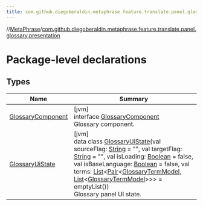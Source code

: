 ```yaml
---
title: com.github.diegoberaldin.metaphrase.feature.translate.panel.glossary.presentation
---
```

//[MetaPhrase](../../index.html)/[com.github.diegoberaldin.metaphrase.feature.translate.panel.glossary.presentation](index.html)



# Package-level declarations



## Types


| Name | Summary |
|---|---|
| [GlossaryComponent](-glossary-component/index.html) | [jvm]<br>interface [GlossaryComponent](-glossary-component/index.html)<br>Glossary component. |
| [GlossaryUiState](-glossary-ui-state/index.html) | [jvm]<br>data class [GlossaryUiState](-glossary-ui-state/index.html)(val sourceFlag: [String](https://kotlinlang.org/api/latest/jvm/stdlib/kotlin/-string/index.html) = &quot;&quot;, val targetFlag: [String](https://kotlinlang.org/api/latest/jvm/stdlib/kotlin/-string/index.html) = &quot;&quot;, val isLoading: [Boolean](https://kotlinlang.org/api/latest/jvm/stdlib/kotlin/-boolean/index.html) = false, val isBaseLanguage: [Boolean](https://kotlinlang.org/api/latest/jvm/stdlib/kotlin/-boolean/index.html) = false, val terms: [List](https://kotlinlang.org/api/latest/jvm/stdlib/kotlin.collections/-list/index.html)&lt;[Pair](https://kotlinlang.org/api/latest/jvm/stdlib/kotlin/-pair/index.html)&lt;[GlossaryTermModel](../com.github.diegoberaldin.metaphrase.domain.glossary.data/-glossary-term-model/index.html), [List](https://kotlinlang.org/api/latest/jvm/stdlib/kotlin.collections/-list/index.html)&lt;[GlossaryTermModel](../com.github.diegoberaldin.metaphrase.domain.glossary.data/-glossary-term-model/index.html)&gt;&gt;&gt; = emptyList())<br>Glossary panel UI state. |

